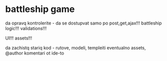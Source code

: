 # battleship game

da opravq kontrolerite - da se dostupvat samo po post,get,ajax!!!
battleship logic!!!
validations!!!

UI!!!
assets!!!

da zachistq stariq kod - rutove, modeli, templeiti eventualno assets, @author komentari ot ide-to